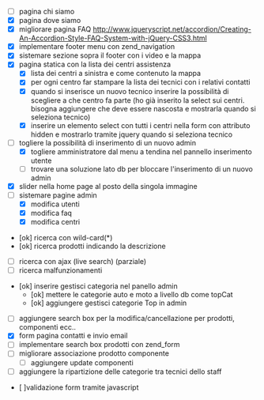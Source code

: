 - [ ] pagina chi siamo
- [X] pagina dove siamo
- [X] migliorare pagina FAQ
http://www.jqueryscript.net/accordion/Creating-An-Accordion-Style-FAQ-System-with-jQuery-CSS3.html
- [X] implementare footer menu con zend_navigation
- [X] sistemare sezione sopra il footer con i video e la mappa
- [X] pagina statica con la lista dei centri assistenza
  - [X] lista dei centri a sinistra e come contenuto la mappa
  - [X] per ogni centro far stampare la lista dei tecnici con i relativi contatti
  - [X] quando si inserisce un nuovo tecnico inserire la possibilità di scegliere a che centro fa parte
  (ho già inserito la select sui centri. bisogna aggiungere che deve essere nascosta e mostrarla quando si seleziona tecnico)
  - [X] inserire un elemento select con tutti i centri nella form con attributo hidden e mostrarlo tramite jquery quando si seleziona tecnico
- [ ] togliere la possibilità di inserimento di un nuovo admin
  - [X] togliere amministratore dal menu a tendina nel pannello inserimento utente
  - [ ] trovare una soluzione lato db per bloccare l'inserimento di un nuovo admin
- [X] slider nella home page al posto della singola immagine
- [ ] sistemare pagine admin
  - [X] modifica utenti
  - [X] modifica faq
  - [X] modifica centri
- [ok] ricerca con wild-card(*)
- [ok] ricerca prodotti indicando la descrizione
- [ ] ricerca con ajax (live search) (parziale)
- [ ] ricerca malfunzionamenti
- [ok] inserire gestisci categoria nel panello admin
  - [ok] mettere le categorie auto e moto a livello db come topCat
  - [ok] aggiungere gestisci categorie Top in admin
- [ ] aggiungere search box per la modifica/cancellazione per prodotti, componenti ecc..
- [X] form pagina contatti e invio email
- [ ] implementare search box prodotti con zend_form
- [ ] migliorare associazione prodotto componente
  - [ ] aggiungere update componenti
- [ ] aggiungere la ripartizione delle categorie tra tecnici dello staff
- [ ]validazione form tramite javascript
